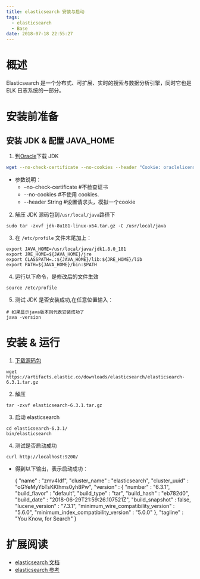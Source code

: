 ```yaml
---
title: elasticsearch 安装与启动
tags:
  - elasticsearch
  - Base
date: 2018-07-18 22:55:27
---
```



# 概述

Elasticsearch 是一个分布式、可扩展、实时的搜索与数据分析引擎，同时它也是 ELK 日志系统的一部分。

# 安装前准备

## 安装 JDK & 配置 JAVA_HOME 

1. 到[Oracle](http://www.oracle.com/technetwork/java/javase/downloads/jdk8-downloads-2133151.html)下载 JDK
```bash
wget --no-check-certificate --no-cookies --header "Cookie: oraclelicense=accept-securebackup-cookie" http://download.oracle.com/otn-pub/java/jdk/8u181-b13/96a7b8442fe848ef90c96a2fad6ed6d1/jdk-8u181-linux-x64.tar.gz
```
- 参数说明：
  - –no-check-certificate #不检查证书
  - --no-cookies          #不使用 cookies.
  - --header String       #设置请求头，模拟一个cookie

2. 解压 JDK 源码包到`/usr/local/java`路径下
```
sudo tar -zxvf jdk-8u181-linux-x64.tar.gz -C /usr/local/java
```

3. 在 `/etc/profile` 文件末尾加上：
```
export JAVA_HOME=/usr/local/java/jdk1.8.0_181
export JRE_HOME=${JAVA_HOME}/jre
export CLASSPATH=.:${JAVA_HOME}/lib:${JRE_HOME}/lib
export PATH=${JAVA_HOME}/bin:$PATH
```
4. 运行以下命令，是修改后的文件生效
```
source /etc/profile
```

5. 测试 JDK 是否安装成功,在任意位置输入：
```
# 如果显示java版本则代表安装成功了
java -version
```

# 安装 & 运行

1. [下载源码包](https://www.elastic.co/downloads/elasticsearch)
```
wget https://artifacts.elastic.co/downloads/elasticsearch/elasticsearch-6.3.1.tar.gz
```

2. 解压
```
tar -zxvf elasticsearch-6.3.1.tar.gz
```

3. 启动 elasticsearch
```
cd elasticsearch-6.3.1/
bin/elasticsearch
```

4. 测试是否启动成功
```
curl http://localhost:9200/
```
- 得到以下输出，表示启动成功：

    {
    "name" : "zmv4Idf",
    "cluster_name" : "elasticsearch",
    "cluster_uuid" : "oGYeMyYbTsKKIhms0yh8Pw",
    "version" : {
      "number" : "6.3.1",
      "build_flavor" : "default",
      "build_type" : "tar",
      "build_hash" : "eb782d0",
      "build_date" : "2018-06-29T21:59:26.107521Z",
      "build_snapshot" : false,
      "lucene_version" : "7.3.1",
      "minimum_wire_compatibility_version" : "5.6.0",
      "minimum_index_compatibility_version" : "5.0.0"
    },
    "tagline" : "You Know, for Search"
    }

# 扩展阅读

- [elasticsearch 文档](https://www.elastic.co/guide/cn/index.html)
- [elasticsearch 参考](https://es.xiaoleilu.com/010_Intro/00_README.html)
